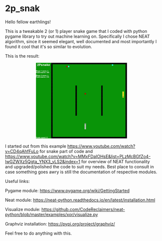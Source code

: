 # 2p_snak

Hello fellow earthlings!

This is a tweakable 2 (or 1) player snake game that I coded with python pygame library to try out machine learning on. Specifically I chose NEAT algorithm, since it seemed elegant, well documented and most importantly I found it cool that it's so similar to evolution.

This is the result:

<p align="center">
  <picture>
    <img src="NNvsNN.gif" alt="NNvsNN.gif"/>
  </picture>
</p>

I started out from this example https://www.youtube.com/watch?v=CD4qAhfFuLo for snake part of code and https://www.youtube.com/watch?v=MMxFDaIOHsE&list=PLzMcBGfZo4-lwGZWXz5Qgta_YNX3_vLS2&index=1 for overview of NEAT functionality and upgraded/polished the code to suit my needs.
Best place to consult in case something goes awry is still the documentation of respective modules.

Useful links:

Pygame module: https://www.pygame.org/wiki/GettingStarted 

Neat module: https://neat-python.readthedocs.io/en/latest/installation.html

Visualize module: https://github.com/CodeReclaimers/neat-python/blob/master/examples/xor/visualize.py

Graphviz installation: https://pypi.org/project/graphviz/

Feel free to do anything with this. 

